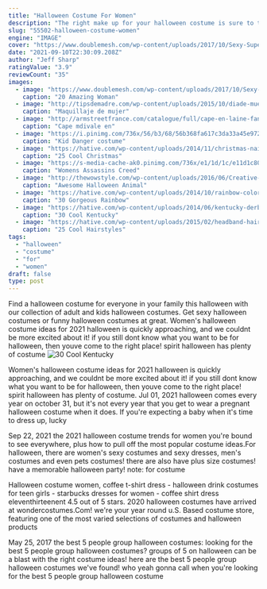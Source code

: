 ```yaml
---
title: "Halloween Costume For Women"
description: "The right make up for your halloween costume is sure to take your look up a notch. Other accessories are mini witch hat, link hat, a very fun light up witch hat, dark mad hatter costume or a glorious viking hat. Hats make a great accessory to your halloween costume"
slug: "55502-halloween-costume-women"
engine: "IMAGE"
cover: "https://www.doublemesh.com/wp-content/uploads/2017/10/Sexy-Supergirl-Costume.jpg"
date: "2021-09-10T22:30:09.208Z"
author: "Jeff Sharp"
ratingValue: "3.9"
reviewCount: "35"
images:
  - image: "https://www.doublemesh.com/wp-content/uploads/2017/10/Sexy-Supergirl-Costume.jpg"
    caption: "20 Amazing Woman"
  - image: "http://tipsdemadre.com/wp-content/uploads/2015/10/diade-muertos-makeup.jpg"
    caption: "Maquillaje de mujer"
  - image: "http://armstreetfrance.com/catalogue/full/cape-en-laine-fantastique-avec-capuche-ne-moublie-pas-9.jpg"
    caption: "Cape mdivale en"
  - image: "https://i.pinimg.com/736x/56/b3/68/56b368fa617c3da33a45e972d1814d2e--danger-halloween-costumes.jpg"
    caption: "Kid Danger costume"
  - image: "https://hative.com/wp-content/uploads/2014/11/christmas-nail-designs/3-cool-christmas-nail-designs.jpg"
    caption: "25 Cool Christmas"
  - image: "https://s-media-cache-ak0.pinimg.com/736x/e1/1d/1c/e11d1c8046d69903125f29b64aa584ab.jpg"
    caption: "Womens Assassins Creed"
  - image: "http://thewowstyle.com/wp-content/uploads/2016/06/Creative-Animal-Halloween-Makeup.jpg"
    caption: "Awesome Halloween Animal"
  - image: "https://hative.com/wp-content/uploads/2014/10/rainbow-colored-dress/27-rainbow-colored-dress-designs.jpg"
    caption: "30 Gorgeous Rainbow"
  - image: "https://hative.com/wp-content/uploads/2014/06/kentucky-derby-hats/25-kentucky-derby-hats.jpg"
    caption: "30 Cool Kentucky"
  - image: "https://hative.com/wp-content/uploads/2015/02/headband-hairstyles/10-cool-hairstyles-with-headbands-for-girls.jpg"
    caption: "25 Cool Hairstyles"
tags:
  - "halloween"
  - "costume"
  - "for"
  - "women"
draft: false
type: post
---
```


Find a halloween costume for everyone in your family this halloween with our collection of adult and kids halloween costumes. Get sexy halloween costumes or funny halloween costumes at great. Women's halloween costume ideas for 2021 halloween is quickly approaching, and we couldnt be more excited about it! if you still dont know what you want to be for halloween, then youve come to the right place! spirit halloween has plenty of costume
![30 Cool Kentucky](https://hative.com/wp-content/uploads/2014/06/kentucky-derby-hats/25-kentucky-derby-hats.jpg "30 Cool Kentucky")

Women&#39;s halloween costume ideas for 2021 halloween is quickly approaching, and we couldnt be more excited about it! if you still dont know what you want to be for halloween, then youve come to the right place! spirit halloween has plenty of costume. Jul 01, 2021 halloween comes every year on october 31, but it&#39;s not every year that you get to wear a pregnant halloween costume when it does. If you&#39;re expecting a baby when it&#39;s time to dress up, lucky
<!--inArticleAds-->

<!--galleryOne-->

Sep 22, 2021 the 2021 halloween costume trends for women you're bound to see everywhere, plus how to pull off the most popular costume ideas.For halloween, there are women's sexy costumes and sexy dresses, men's costumes and even pets costumes! there are also have plus size costumes! have a memorable halloween party! note: for costume
<!--inArticleAds-->

<!--galleryTwo-->

Halloween costume women, coffee t-shirt dress - halloween drink costumes for teen girls - starbucks dresses for women - coffee shirt dress eleventhirteenent 4.5 out of 5 stars. 2020 halloween costumes have arrived at wondercostumes.Com! we're your year round u.S. Based costume store, featuring one of the most varied selections of costumes and halloween products
<!--galleryThree-->

May 25, 2017 the best 5 people group halloween costumes: looking for the best 5 people group halloween costumes? groups of 5 on halloween can be a blast with the right costume ideas! here are the best 5 people group halloween costumes we've found! who yeah gonna call when you're looking for the best 5 people group halloween costume
